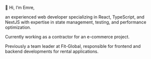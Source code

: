 👋 Hi, I’m Emre,

an experienced web developer specializing in React, TypeScript, and NextJS with expertise in state management, testing, and performance optimization. 

Currently working as a contractor for an e-commerce project. 

Previously a team leader at Fit-Global, responsible for frontend and backend developments for rental applications.
